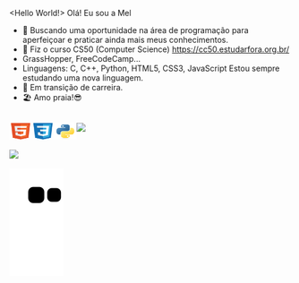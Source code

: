 <Hello World!> Olá! Eu sou a Mel 



- 🔭 Buscando uma oportunidade na área de programação para aperfeiçoar e praticar ainda mais meus conhecimentos.
- 🌱 Fiz o curso CS50 (Computer Science) https://cc50.estudarfora.org.br/  
- GrassHopper, FreeCodeCamp...
- Linguagens: C, C++, Python, HTML5, CSS3, JavaScript
Estou sempre estudando uma nova linguagem.
- 💬 Em transição de carreira. 
- 🏖 Amo praia!😎    
   
 </div>
<div style="display: inline_block"><br>
<img align="left" alt="Rafa-HTML" height="30" width="40" src="https://raw.githubusercontent.com/devicons/devicon/master/icons/html5/html5-original.svg">
<img align="left" alt="Rafa-CSS" height="30" width="40" src="https://raw.githubusercontent.com/devicons/devicon/master/icons/css3/css3-original.svg">
<img align="left" alt="Rafa-Python" height="30" width="40" src="https://raw.githubusercontent.com/devicons/devicon/master/icons/python/python-original.svg">
<img align="rigth" src="https://user-images.githubusercontent.com/88938102/132554614-a729a3f3-d20c-40fd-a44b-04800e90e4f0.png" max-width="300px" width="300px" align="center">
  
##
  
  <div>

<a href="https://instagram.com/melnatal" target="_blank"><img src="https://img.shields.io/badge/-Instagram-%23E4405F?style=for-the-badge&logo=instagram&logoColor=white" target="_blank"></a>
 
  </div>
  
   ![Snake animation](https://github.com/rafaballerini/rafaballerini/blob/output/github-contribution-grid-snake.svg)
